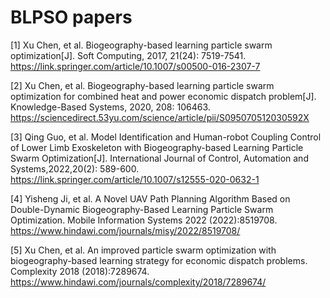 # BLPSO papers
[1] Xu Chen, et al. Biogeography-based learning particle swarm optimization[J]. Soft Computing, 2017, 21(24): 7519-7541.
https://link.springer.com/article/10.1007/s00500-016-2307-7

[2] Xu Chen, et al. Biogeography-based learning particle swarm optimization for combined heat and power economic dispatch problem[J]. Knowledge-Based Systems, 2020, 208: 106463.
https://sciencedirect.53yu.com/science/article/pii/S095070512030592X
 
[3] Qing Guo, et al. Model Identification and Human-robot Coupling Control of Lower Limb Exoskeleton with Biogeography-based Learning Particle Swarm Optimization[J]. International Journal of Control, Automation and Systems,2022,20(2): 589-600. https://link.springer.com/article/10.1007/s12555-020-0632-1

[4] Yisheng Ji, et al. A Novel UAV Path Planning Algorithm Based on Double-Dynamic Biogeography-Based Learning Particle Swarm Optimization. Mobile Information Systems 2022 (2022):8519708. https://www.hindawi.com/journals/misy/2022/8519708/

[5] Xu Chen, et al. An improved particle swarm optimization with biogeography-based learning strategy for economic dispatch problems. Complexity 2018 (2018):7289674. https://www.hindawi.com/journals/complexity/2018/7289674/
